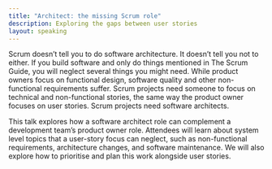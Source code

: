 ```yaml
---
title: "Architect: the missing Scrum role"
description: Exploring the gaps between user stories
layout: speaking
---
```


Scrum doesn’t tell you to do software architecture.
It doesn’t tell you not to either.
If you build software and only do things mentioned in The Scrum Guide, you will neglect several things you might need.
While product owners focus on functional design, software quality and other non-functional requirements suffer.
Scrum projects need someone to focus on technical and non-functional stories, the same way the product owner focuses on user stories.
Scrum projects need software architects.

This talk explores how a software architect role can complement a development team’s product owner role.
Attendees will learn about system level topics that a user-story focus can neglect, such as non-functional requirements, architecture changes, and software maintenance.
We will also explore how to prioritise and plan this work alongside user stories.

